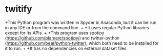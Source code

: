 # twitify

+This Python program was written in Spyder in Anaconda, but it can be run in any IDE or from the command line. 
+
+It uses regular Python libraries except for its APIs. 
+
+This program uses spotipy (https://github.com/plamere/spotipy/) and twitter-python (https://github.com/bear/python-twitter), which both need to be installed for it to run. 
+
+It has no dependencies on external dataset files

